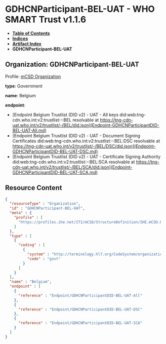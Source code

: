 # GDHCNParticipant-BEL-UAT - WHO SMART Trust v1.1.6

* [**Table of Contents**](toc.md)
* [**Indices**](indices.md)
* [**Artifact Index**](artifacts.md)
* **GDHCNParticipant-BEL-UAT**

## Organization: GDHCNParticipant-BEL-UAT

Profile: [mCSD Organization](https://profiles.ihe.net/ITI/mCSD/4.0.0/StructureDefinition-IHE.mCSD.Organization.html)

**type**: Government

**name**: Belgium

**endpoint**: 

* [Endpoint Belgium Trustlist (DID v2) - UAT - All keys did:web:tng-cdn.who.int:v2:trustlist:-:BEL resolvable at https://tng-cdn-uat.who.int/v2/trustlist/-/BEL/did.json](Endpoint-GDHCNParticipantDID-BEL-UAT-All.md)
* [Endpoint Belgium Trustlist (DID v2) - UAT - Document Signing Certificates did:web:tng-cdn.who.int:v2:trustlist:-:BEL:DSC resolvable at https://tng-cdn-uat.who.int/v2/trustlist/-/BEL/DSC/did.json](Endpoint-GDHCNParticipantDID-BEL-UAT-DSC.md)
* [Endpoint Belgium Trustlist (DID v2) - UAT - Certificate Signing Authority did:web:tng-cdn.who.int:v2:trustlist:-:BEL:SCA resolvable at https://tng-cdn-uat.who.int/v2/trustlist/-/BEL/SCA/did.json](Endpoint-GDHCNParticipantDID-BEL-UAT-SCA.md)



## Resource Content

```json
{
  "resourceType" : "Organization",
  "id" : "GDHCNParticipant-BEL-UAT",
  "meta" : {
    "profile" : [
      "https://profiles.ihe.net/ITI/mCSD/StructureDefinition/IHE.mCSD.Organization"
    ]
  },
  "type" : [
    {
      "coding" : [
        {
          "system" : "http://terminology.hl7.org/CodeSystem/organization-type",
          "code" : "govt"
        }
      ]
    }
  ],
  "name" : "Belgium",
  "endpoint" : [
    {
      "reference" : "Endpoint/GDHCNParticipantDID-BEL-UAT-All"
    },
    {
      "reference" : "Endpoint/GDHCNParticipantDID-BEL-UAT-DSC"
    },
    {
      "reference" : "Endpoint/GDHCNParticipantDID-BEL-UAT-SCA"
    }
  ]
}

```

